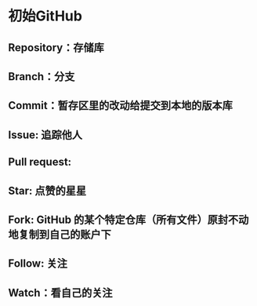 # 初始GitHub
## Repository：存储库
## Branch：分支
## Commit：暂存区里的改动给提交到本地的版本库
## Issue: 追踪他人
## Pull request:
## Star: 点赞的星星
## Fork: GitHub 的某个特定仓库（所有文件）原封不动地复制到自己的账户下
## Follow: 关注
## Watch：看自己的关注
